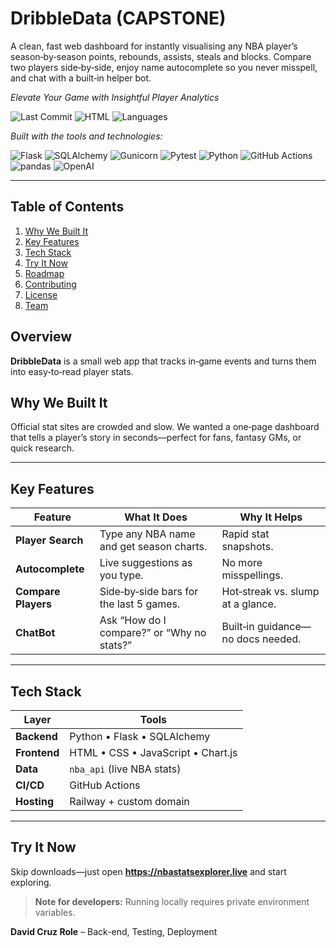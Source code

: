 # DribbleData (CAPSTONE)

A clean, fast web dashboard for instantly visualising any NBA player’s season‑by‑season points, rebounds, assists, steals and blocks. Compare two players side‑by‑side, enjoy name autocomplete so you never misspell, and chat with a built‑in helper bot.

*Elevate Your Game with Insightful Player Analytics*

![Last Commit](https://img.shields.io/github/last-commit/MRthyMix/ITSC4155_CAPSTONE?label=last%20commit)
![HTML](https://img.shields.io/badge/html-52.6%25-blue)
![Languages](https://img.shields.io/github/languages/count/MRthyMix/ITSC4155_CAPSTONE?color=blue)

*Built with the tools and technologies:*

![Flask](https://img.shields.io/badge/Flask-000000?style=for-the-badge\&logo=flask\&logoColor=white)
![SQLAlchemy](https://img.shields.io/badge/SQLAlchemy-FF0000?style=for-the-badge\&logo=sqlalchemy\&logoColor=white)
![Gunicorn](https://img.shields.io/badge/Gunicorn-006400?style=for-the-badge\&logo=gunicorn\&logoColor=white)
![Pytest](https://img.shields.io/badge/Pytest-3776AB?style=for-the-badge\&logo=pytest\&logoColor=white)
![Python](https://img.shields.io/badge/Python-3776AB?style=for-the-badge\&logo=python\&logoColor=white)
![GitHub Actions](https://img.shields.io/badge/GitHub_Actions-2088FF?style=for-the-badge\&logo=github-actions\&logoColor=white)
![pandas](https://img.shields.io/badge/pandas-150458?style=for-the-badge\&logo=pandas\&logoColor=white)
![OpenAI](https://img.shields.io/badge/OpenAI-412991?style=for-the-badge\&logo=openai\&logoColor=white)

---

## Table of Contents
1. [Why We Built It](#why-we-built-it)
2. [Key Features](#key-features)
3. [Tech Stack](#tech-stack)
4. [Try It Now](#try-it-now)
5. [Roadmap](#roadmap)
6. [Contributing](#contributing)
7. [License](#license)
8. [Team](#team)

## Overview

**DribbleData** is a small web app that tracks in‑game events and turns them into easy‑to‑read player stats.

## Why We Built It
Official stat sites are crowded and slow. We wanted a one‑page dashboard that tells a player’s story in seconds—perfect for fans, fantasy GMs, or quick research.

---

## Key Features
| Feature | What It Does | Why It Helps |
|---------|-------------|--------------|
| **Player Search** | Type any NBA name and get season charts. | Rapid stat snapshots. |
| **Autocomplete** | Live suggestions as you type. | No more misspellings. |
| **Compare Players** | Side‑by‑side bars for the last 5 games. | Hot‑streak vs. slump at a glance. |
| **ChatBot** | Ask “How do I compare?” or “Why no stats?” | Built‑in guidance—no docs needed. |

---

## Tech Stack
| Layer | Tools |
|-------|-------|
| **Backend** | Python • Flask • SQLAlchemy |
| **Frontend** | HTML • CSS • JavaScript • Chart.js |
| **Data** | `nba_api` (live NBA stats) |
| **CI/CD** | GitHub Actions |
| **Hosting** | Railway + custom domain |

---

## Try It Now
Skip downloads—just open **https://nbastatsexplorer.live** and start exploring.

> **Note for developers:** Running locally requires private environment variables.

**David Cruz Role** – Back-end, Testing, Deployment  

